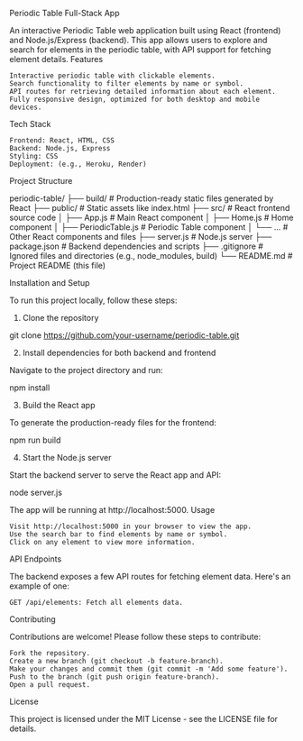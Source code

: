 Periodic Table Full-Stack App

An interactive Periodic Table web application built using React (frontend) and Node.js/Express (backend). This app allows users to explore and search for elements in the periodic table, with API support for fetching element details.
Features

    Interactive periodic table with clickable elements.
    Search functionality to filter elements by name or symbol.
    API routes for retrieving detailed information about each element.
    Fully responsive design, optimized for both desktop and mobile devices.

Tech Stack

    Frontend: React, HTML, CSS
    Backend: Node.js, Express
    Styling: CSS
    Deployment: (e.g., Heroku, Render)

Project Structure


periodic-table/
├── build/               # Production-ready static files generated by React
├── public/              # Static assets like index.html
├── src/                 # React frontend source code
│   ├── App.js           # Main React component
│   ├── Home.js          # Home component
│   ├── PeriodicTable.js # Periodic Table component
│   └── ...              # Other React components and files
├── server.js            # Node.js server
├── package.json         # Backend dependencies and scripts
├── .gitignore           # Ignored files and directories (e.g., node_modules, build)
└── README.md            # Project README (this file)

Installation and Setup

To run this project locally, follow these steps:
1. Clone the repository


git clone https://github.com/your-username/periodic-table.git

2. Install dependencies for both backend and frontend

Navigate to the project directory and run:


npm install

3. Build the React app

To generate the production-ready files for the frontend:


npm run build

4. Start the Node.js server

Start the backend server to serve the React app and API:


node server.js

The app will be running at http://localhost:5000.
Usage

    Visit http://localhost:5000 in your browser to view the app.
    Use the search bar to find elements by name or symbol.
    Click on any element to view more information.

API Endpoints

The backend exposes a few API routes for fetching element data. Here's an example of one:

    GET /api/elements: Fetch all elements data.

Contributing

Contributions are welcome! Please follow these steps to contribute:

    Fork the repository.
    Create a new branch (git checkout -b feature-branch).
    Make your changes and commit them (git commit -m 'Add some feature').
    Push to the branch (git push origin feature-branch).
    Open a pull request.

License

This project is licensed under the MIT License - see the LICENSE file for details.
